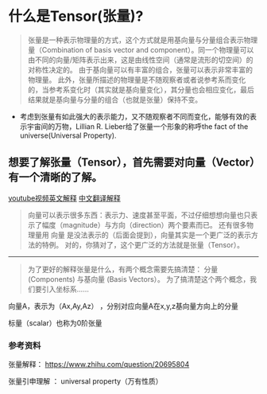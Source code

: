 # 什么是Tensor(张量)?

> 张量是一种表示物理量的方式，这个方式就是用基向量与分量组合表示物理量（Combination of basis vector and component）。同一个物理量可以由不同的向量/矩阵表示出来，这是由线性空间（通常是流形的切空间）的对称性决定的。
> 由于基向量可以有丰富的组合，张量可以表示非常丰富的物理量。
> 此外，张量所描述的物理量是不随观察者或者说参考系而变化的，当参考系变化时（其实就是基向量变化），其分量也会相应变化，最后结果就是基向量与分量的组合（也就是张量）保持不变。

* 考虑到张量有如此强大的表示能力，又不随观察者不同而变化，能够有效的表示宇宙间的万物，Lillian R. Lieber给了张量一个形象的称呼the fact of the universe(Universal Property).

## 想要了解张量（Tensor），首先需要对向量（Vector）有一个清晰的了解。

[youtube视频英文解释](https://www.youtube.com/watch?v=f5liqUk0ZTw)
[中文翻译解释](https://www.zhihu.com/question/23720923)

> 向量可以表示很多东西：表示力、速度甚至平面，不过仔细想想向量也只表示了幅度（magnitude）与方向（direction）两个要素而已。
还有很多物理量用 向量 是没法表示的（后面会提到），向量其实是一个更广泛的表示方法的特例。
对的，你猜对了，这个更广泛的方法就是张量（Tensor）。
---
>为了更好的解释张量是什么，有两个概念需要先搞清楚： 分量 (Components) 与基向量 (Basis Vectors）。
为了搞清楚这个两个概念，我们要引入坐标系……

向量A，表示为（Ax,Ay,Az） ，分别对应向量A在x,y,z基向量方向上的分量

标量（scalar）也称为0阶张量

### 参考资料

张量解释： https://www.zhihu.com/question/20695804

张量引申理解 ： universal property（万有性质）